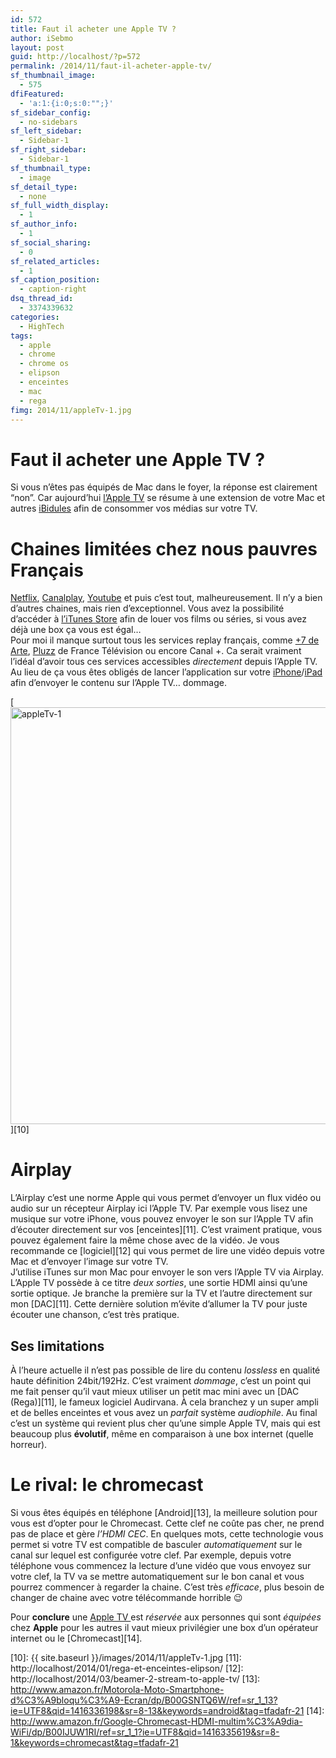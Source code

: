 ```yaml
---
id: 572
title: Faut il acheter une Apple TV ?
author: iSebmo
layout: post
guid: http://localhost/?p=572
permalink: /2014/11/faut-il-acheter-apple-tv/
sf_thumbnail_image:
  - 575
dfiFeatured:
  - 'a:1:{i:0;s:0:"";}'
sf_sidebar_config:
  - no-sidebars
sf_left_sidebar:
  - Sidebar-1
sf_right_sidebar:
  - Sidebar-1
sf_thumbnail_type:
  - image
sf_detail_type:
  - none
sf_full_width_display:
  - 1
sf_author_info:
  - 1
sf_social_sharing:
  - 0
sf_related_articles:
  - 1
sf_caption_position:
  - caption-right
dsq_thread_id:
  - 3374339632
categories:
  - HighTech
tags:
  - apple
  - chrome
  - chrome os
  - elipson
  - enceintes
  - mac
  - rega
fimg: 2014/11/appleTv-1.jpg
---
```

# Faut il acheter une Apple TV ?

Si vous n’êtes pas équipés de Mac dans le foyer, la réponse est clairement “non”. Car aujourd’hui [l’Apple TV][1] se résume à une extension de votre Mac et autres [iBidules][2] afin de consommer vos médias sur votre TV.

# Chaines limitées chez nous pauvres Français

[Netflix][3], [Canalplay][4], [Youtube][5] et puis c’est tout, malheureusement. Il n’y a bien d’autres chaines, mais rien d’exceptionnel. Vous avez la possibilité d’accéder à [l’iTunes Store][6] afin de louer vos films ou séries, si vous avez déjà une box ça vous est égal…  
Pour moi il manque surtout tous les services replay français, comme [+7 de Arte][7], [Pluzz][8] de France Télévision ou encore Canal +. Ca serait vraiment l’idéal d’avoir tous ces services accessibles *directement* depuis l’Apple TV. Au lieu de ça vous êtes obligés de lancer l’application sur votre [iPhone][2]/[iPad][9] afin d’envoyer le contenu sur l’Apple TV… dommage.

[<img class="aligncenter size-full wp-image-574" src="{{ site.baseurl }}/images/2014/11/appleTv-1.jpg" alt="appleTv-1" width="1000" height="667" />][10]

# Airplay

L’Airplay c’est une norme Apple qui vous permet d’envoyer un flux vidéo ou audio sur un récepteur Airplay ici l’Apple TV. Par exemple vous lisez une musique sur votre iPhone, vous pouvez envoyer le son sur l’Apple TV afin d’écouter directement sur vos [enceintes][11]. C’est vraiment pratique, vous pouvez également faire la même chose avec de la vidéo. Je vous recommande ce [logiciel][12] qui vous permet de lire une vidéo depuis votre Mac et d’envoyer l’image sur votre TV.  
J’utilise iTunes sur mon Mac pour envoyer le son vers l’Apple TV via Airplay. L’Apple TV possède à ce titre *deux sorties*, une sortie HDMI ainsi qu’une sortie optique. Je branche la première sur la TV et l’autre directement sur mon [DAC][11]. Cette dernière solution m’évite d’allumer la TV pour juste écouter une chanson, c’est très pratique.

## Ses limitations

À l’heure actuelle il n’est pas possible de lire du contenu *lossless* en qualité haute définition 24bit/192Hz. C’est vraiment *dommage*, c’est un point qui me fait penser qu’il vaut mieux utiliser un petit mac mini avec un [DAC (Rega)][11], le fameux logiciel <a>Audirvana</a>. À cela branchez y un super ampli et de belles enceintes et vous avez un *parfait* système *audiophile*. Au final c’est un système qui revient plus cher qu’une simple Apple TV, mais qui est beaucoup plus **évolutif**, même en comparaison à une box internet (quelle horreur).

# Le rival: le chromecast

Si vous êtes équipés en téléphone [Android][13], la meilleure solution pour vous est d’opter pour le Chromecast. Cette clef ne coûte pas cher, ne prend pas de place et gère *l’HDMI CEC*. En quelques mots, cette technologie vous permet si votre TV est compatible de basculer *automatiquement* sur le canal sur lequel est configurée votre clef. Par exemple, depuis votre téléphone vous commencez la lecture d’une vidéo que vous envoyez sur votre clef, la TV va se mettre automatiquement sur le bon canal et vous pourrez commencer à regarder la chaine. C’est très *efficace*, plus besoin de changer de chaine avec votre télécommande horrible 😉

Pour **conclure** une [Apple TV ][1]est *réservée* aux personnes qui sont *équipées* chez **Apple** pour les autres il vaut mieux privilégier une box d’un opérateur internet ou le [Chromecast][14].

 [1]: http://www.amazon.fr/Apple-TV-g%C3%A9n%C3%A9ration-Passerelle-Multim%C3%A9dia/dp/B007IH5L7A/ref=sr_1_1?ie=UTF8&qid=1416335489&sr=8-1&keywords=appletv&tag=tfadafr-21
 [2]: http://localhost/2014/10/liphone-6-plus-dans-tous-ses-etats/
 [3]: https://www.netflix.com/nmhome?locale=fr-FR
 [4]: http://www.canalplay.com/decouvrir
 [5]: http://youtube.com
 [6]: https://itunes.apple.com/fr/tv-season/chute-libre/id361736451?i=362801575&l=en&ign-mpt=uo%3D2#
 [7]: http://www.arte.tv/guide/fr/plus7/?em=043655-000
 [8]: http://pluzz.francetv.fr/
 [9]: http://localhost/2014/10/lipad-air-2-est-la/
 [10]: {{ site.baseurl }}/images/2014/11/appleTv-1.jpg
 [11]: http://localhost/2014/01/rega-et-enceintes-elipson/
 [12]: http://localhost/2014/03/beamer-2-stream-to-apple-tv/
 [13]: http://www.amazon.fr/Motorola-Moto-Smartphone-d%C3%A9bloqu%C3%A9-Ecran/dp/B00GSNTQ6W/ref=sr_1_13?ie=UTF8&qid=1416336198&sr=8-13&keywords=android&tag=tfadafr-21
 [14]: http://www.amazon.fr/Google-Chromecast-HDMI-multim%C3%A9dia-WiFi/dp/B00IJUW1RI/ref=sr_1_1?ie=UTF8&qid=1416335619&sr=8-1&keywords=chromecast&tag=tfadafr-21